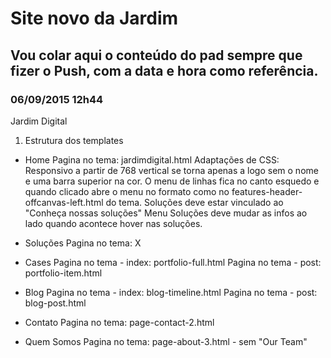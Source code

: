 # Site novo da Jardim

## Vou colar aqui o conteúdo do pad sempre que fizer o Push, com a data e hora como referência.

### 06/09/2015 12h44

Jardim Digital


1) Estrutura dos templates

- Home
Pagina no tema: jardimdigital.html
Adaptações de CSS:
    Responsivo a partir de 768 vertical se torna apenas a logo sem o nome e uma barra superior na cor. O menu de linhas fica no canto esquedo e quando clicado abre o menu no formato como no features-header-offcanvas-left.html do tema.
Soluções deve estar vinculado ao "Conheça nossas soluções"
Menu Soluções deve mudar as infos ao lado quando acontece hover nas soluções.

- Soluções
Pagina no tema: X

- Cases
Pagina no tema - index: portfolio-full.html
Pagina no tema - post: portfolio-item.html

- Blog
Pagina no tema - index: blog-timeline.html
Pagina no tema - post: blog-post.html

- Contato
Pagina no tema: page-contact-2.html

- Quem Somos
Pagina no tema: page-about-3.html - sem "Our Team"

